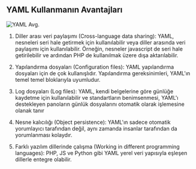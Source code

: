 ## YAML Kullanmanın Avantajları

![YAML Avg.](https://miro.medium.com/max/1050/1*Lwi7KuFu0U93TRF4lqDr-A.jpeg)

1. Diller arası veri paylaşımı (Cross-language data sharing): YAML, nesneleri seri hale getirmek için kullanılabilir veya diller arasında veri paylaşımı için kullanılabilir. Örneğin, nesneler javascript de seri hale getirilebilir ve ardından PHP de kullanılmak üzere dışa aktarılabilir.

2. Yapılandırma dosyaları (Configuration files): YAML yapılandırma dosyaları için de çok kullanışlıdır. Yapılandırma gereksinimleri, YAML'ın temel temel bloklarıyla uyumludur.
3. Log dosyaları (Log files): YAML, kendi belgelerine göre günlüğe kaydetme için kullanılabilir ve standartların benimsenmesi, YAML'ı destekleyen panoların günlük dosyalarını otomatik olarak işlemesine olanak tanır

4. Nesne kalıcılığı (Object persistence): YAML'ın sadece otomatik yorumlayıcı tarafından değil, aynı zamanda insanlar tarafından da yorumlanması kolaydır.

5. Farklı yazılım dillerinde çalışma (Working in different programming languages): PHP, JS ve Python gibi YAML yerel veri yapısıyla eşleşen dillerle entegre olabilir.